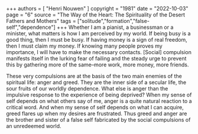 +++
authors = [
  "Henri Nouwen"
]
copyright = "1981"
date = "2022-10-03"
page = "6"
source = "The Way of the Heart: The Spirituality of the Desert Fathers and Mothers"
tags = ["solitude","formation","false-self","dependence"]
+++
Whether I am a pianist, a businessman or a minister, what matters is how I am perceived by my world. If being busy is a good thing, then I must be busy. If having money is a sign of real freedom, then I must claim my money. If knowing many people proves my importance, I will have to make the necessary contacts. [Social] compulsion manifests itself in the lurking fear of failing and the steady urge to prevent this by gathering more of the same–more work, more money, more friends.

These very compulsions are at the basis of the two main enemies of the spiritual life: anger and greed. They are the inner side of a secular life, the sour fruits of our worldly dependence. What else is anger than the impulsive response to the experience of being deprived? When my sense of self depends on what others say of me, anger is a quite natural reaction to a critical word. And when my sense of self depends on what I can acquire, greed flares up when my desires are frustrated. Thus greed and anger are the brother and sister of a false self fabricated by the social compulsions of an unredeemed world.
